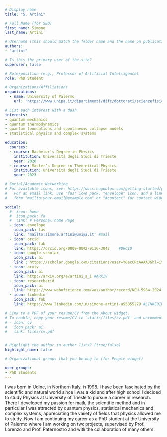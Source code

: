 ```yaml
---
# Display name
title: "S. Artini"

# Full Name (for SEO)
first_name: Simone
last_name: Artini

# Username (this should match the folder name and the name on publications)
authors:
- "artini"

# Is this the primary user of the site?
superuser: false

# Role/position (e.g., Professor of Artificial Intelligence)
role: PhD Student

# Organizations/Affiliations
organizations:
  - name: University of Palermo
    url: 'https://www.unipa.it/dipartimenti/difc/dottorati/scienzefisicheechimiche/en/phd-students/'

# List each interest with a dash
interests:
- quantum mechanics
- quantum thermodynamics
- quantum foundations and spontaneous collapse models
- statistical physics and complex systems

education:
  courses:
  - course: Bachelor’s Degree in Physics
    institution: Università degli Studi di Trieste
    year: 2020
  - course: Master’s Degree in Theoretical Physics
    institution: Università degli Studi di Trieste
    year: 2023

# Social/Academic Networking
# For available icons, see: https://docs.hugoblox.com/getting-started/page-builder/#icons
#   For an email link, use "fas" icon pack, "envelope" icon, and a link in the
#   form "mailto:your-email@example.com" or "#contact" for contact widget.

social:
  #- icon: home
  #  icon_pack: fa
  #  link: # Personal home Page
  - icon: envelope
    icon_pack: fas
    link: 'mailto:simone.artini@unipa.it' #mail
  - icon: orcid
    icon_pack: fab
    link: https://orcid.org/0009-0002-9116-3042    #ORCID
  - icon: google-scholar 
    icon_pack: ai
    link : https://scholar.google.com/citations?user=Y0acCRcAAAAJ&hl=it&oi=ao #SCHOLAR
  - icon: arxiv
    icon_pack: ai
    link: http://arxiv.org/a/artini_s_1 #ARXIV
  - icon: researcherid
    icon_pack: ai
    link: https://www.webofscience.com/wos/author/record/KEH-5964-2024 #WOS
  - icon: linkedin
    icon_pack: fab
    link: https://www.linkedin.com/in/simone-artini-a95855279 #LINKEDIN

# Link to a PDF of your resume/CV from the About widget.
# To enable, copy your resume/CV to `static/files/cv.pdf` and uncomment the lines below.
# - icon: cv
#   icon_pack: ai
#   link: files/cv.pdf


# Highlight the author in author lists? (true/false)
highlight_name: false

# Organizational groups that you belong to (for People widget)

user_groups:
- PhD Students
---
```

I was born in Udine, in Northern Italy, in 1998. I have been fascinated by the scientific and natural world since I was a kid and after high school I decided to study Physics at University of Trieste to pursue a career in research. There I developed my passion for math, the scientific method and in particular I was attracted by quantum physics, statistical mechanics and complex systems, appreciating the variety of fields that physics allowed me to study. Now I am continuing my career as a PhD student at the University of Palermo where I am working on two projects, supervised by Prof. Lorenzo and Prof. Paternostro and with the collaboration of many others.